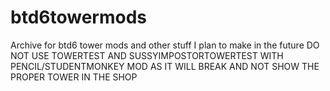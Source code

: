 # btd6towermods
Archive for btd6 tower mods and other stuff I plan to make in the future
DO NOT USE TOWERTEST AND SUSSYIMPOSTORTOWERTEST WITH PENCIL/STUDENTMONKEY MOD AS IT WILL BREAK AND NOT SHOW THE PROPER TOWER IN THE SHOP
